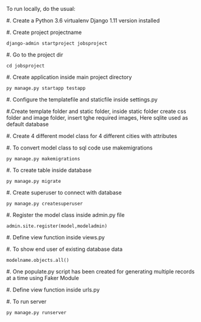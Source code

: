 To run locally, do the usual:

#. Create a Python 3.6 virtualenv Django 1.11 version installed

#. Create project projectname 
   
    django-admin startproject jobsproject

#. Go to the project dir 
   
    cd jobsproject

#. Create application inside main project directory 

    py manage.py startapp testapp

#. Configure the templatefile and staticfile inside settings.py 

#.Create template folder and static folder, inside static folder create css folder and image folder, insert tghe required images, Here sqlite used as default database

#. Create 4 different model class for 4 different cities with attributes

#. To convert model class to sql code use makemigrations 

    py manage.py makemigrations

#. To create table inside database 

    py manage.py migrate

#. Create superuser to connect with database 

    py manage.py createsuperuser

#. Register the model class inside admin.py file
   
    admin.site.register(model,modeladmin)



#. Define view function inside views.py 

#. To show end user of existing database data
    
    modelname.objects.all()
    
#. One populate.py script has been created for generating multiple records at a time using Faker Module

#. Define view function inside urls.py

#. To run server 

    py manage.py runserver
